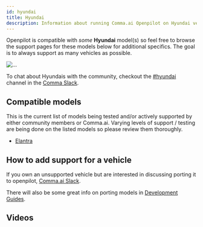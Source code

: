 ```yaml
---
id: hyundai
title: Hyundai
description: Information about running Comma.ai Openpilot on Hyundai vehicles including the  and  others.
---
```

<!-- 
***************************************
DO NOT MODIFY!!!
THIS IS AN AUTOMATICALLY GENERATED FILE
PLEASE USE AIRTABLE.COM DATABASE TO UPDATE
***************************************
-->

Openpilot is compatible with *some* **Hyundai** model(s) so feel free to browse the support pages for these models below for additional specifics.
The goal is to always support as many vehicles as possible.

<div class="image-wrap m-3 float-sm-right col-sm-3">
<img src="https://dl.airtable.com/4oWkf0KaQ2K6pDoDYXPu_Hyundai.jpg" class="rounded img-fluid img-thumbnail" alt="...">
</div>


To chat about Hyundais with the community, checkout the [#hyundai](slack://channel?id=hyundai&team=comma) channel in the [Comma Slack](https://slack.comma.ai).
      
## Compatible models

This is the current list of models being tested and/or actively supported by either community members or Comma.ai.  Varying levels of support / testing are being done on the listed models so please review them thoroughly.

* [Elantra](/vehicles/hyundai/elantra/)

## How to add support for a vehicle

If you own an unsupported vehicle but are interested in discussing porting it to openpilot, [Comma.ai Slack](https://slack.comma.ai/).

There will also be some great info on porting models in [Development Guides](../../development/guides/).



## Videos

      
